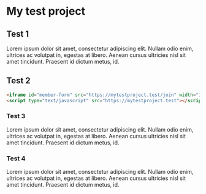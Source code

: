My test project 
===============

Test 1
-----------


Lorem ipsum dolor sit amet, consectetur adipiscing elit. Nullam odio enim, ultrices ac volutpat in, egestas at libero. Aenean cursus ultricies nisl sit amet tincidunt. Praesent id dictum metus, id.

Test 2
-----------


```html
<iframe id="member-form" src="https://mytestproject.test/join" width="100%" scrolling="no"></iframe>
<script type="text/javascript" src="https://mytestproject.test"></script>
```


### Test 3


Lorem ipsum dolor sit amet, consectetur adipiscing elit. Nullam odio enim, ultrices ac volutpat in, egestas at libero. Aenean cursus ultricies nisl sit amet tincidunt. Praesent id dictum metus, id.


### Test 4


Lorem ipsum dolor sit amet, consectetur adipiscing elit. Nullam odio enim, ultrices ac volutpat in, egestas at libero. Aenean cursus ultricies nisl sit amet tincidunt. Praesent id dictum metus, id.